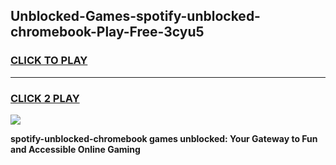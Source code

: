 
## Unblocked-Games-spotify-unblocked-chromebook-Play-Free-3cyu5
<h3>
<a href="https://premium76.site?title=spotify-unblocked-chromebook&ref=23A">CLICK TO PLAY</a></h3>
<hr>

<h3>
<a href="https://premium76.site?title=spotify-unblocked-chromebook&ref=23A">CLICK 2 PLAY</a>
  
</h3>

<a href="https://premium76.site?title=spotify-unblocked-chromebook&ref=23A"><img src="https://clearcache.store/games.png"></a>


**spotify-unblocked-chromebook games unblocked: Your Gateway to Fun and Accessible Online Gaming**
